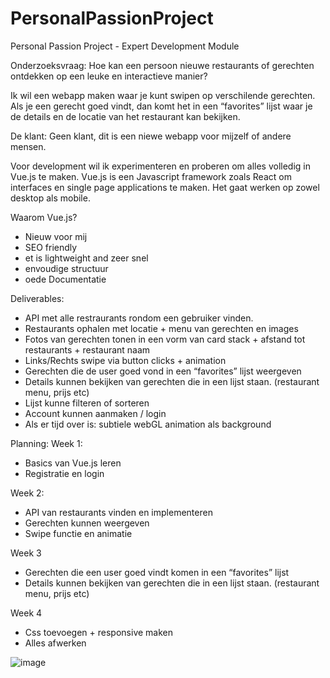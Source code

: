 # PersonalPassionProject

Personal Passion Project - Expert Development Module

Onderzoeksvraag: Hoe kan een persoon nieuwe restaurants of gerechten ontdekken op een leuke en interactieve manier?

Ik wil een webapp maken waar je kunt swipen op verschilende gerechten. Als je een gerecht goed vindt, dan komt het in een “favorites” lijst waar je de details en de locatie van het restaurant kan bekijken.

De klant: Geen klant, dit is een niewe webapp voor mijzelf of andere mensen.

Voor development wil ik experimenteren en proberen om alles volledig in Vue.js te maken. Vue.js is een Javascript framework zoals React om interfaces en single page applications te maken. Het gaat werken op zowel desktop als mobile.

Waarom Vue.js?

- Nieuw voor mij
- SEO friendly
- et is lightweight and zeer snel
- envoudige structuur
- oede Documentatie

Deliverables:

- API met alle restraurants rondom een gebruiker vinden.
- Restaurants ophalen met locatie + menu van gerechten en images
- Fotos van gerechten tonen in een vorm van card stack + afstand tot restaurants + restaurant naam
- Links/Rechts swipe via button clicks + animation
- Gerechten die de user goed vond in een “favorites” lijst weergeven
- Details kunnen bekijken van gerechten die in een lijst staan. (restaurant menu, prijs etc)
- Lijst kunne filteren of sorteren
- Account kunnen aanmaken / login
- Als er tijd over is: subtiele webGL animation als background

Planning:
Week 1:

- Basics van Vue.js leren
- Registratie en login

Week 2:

- API van restaurants vinden en implementeren
- Gerechten kunnen weergeven
- Swipe functie en animatie

Week 3

- Gerechten die een user goed vindt komen in een “favorites” lijst
- Details kunnen bekijken van gerechten die in een lijst staan. (restaurant menu, prijs etc)

Week 4

- Css toevoegen + responsive maken
- Alles afwerken

![image](https://i.gyazo.com/94ecd5f51f64a524feae366ba30037f8.png)
